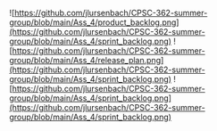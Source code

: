 
![https://github.com/jlursenbach/CPSC-362-summer-group/blob/main/Ass_4/product_backlog.png](https://github.com/jlursenbach/CPSC-362-summer-group/blob/main/Ass_4/sprint_backlog.png)
![https://github.com/jlursenbach/CPSC-362-summer-group/blob/main/Ass_4/release_plan.png](https://github.com/jlursenbach/CPSC-362-summer-group/blob/main/Ass_4/sprint_backlog.png)
![https://github.com/jlursenbach/CPSC-362-summer-group/blob/main/Ass_4/sprint_backlog.png](https://github.com/jlursenbach/CPSC-362-summer-group/blob/main/Ass_4/sprint_backlog.png)
